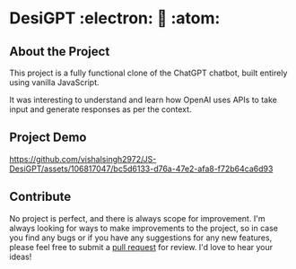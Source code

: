 # DesiGPT  :electron: 🤖 :atom:  

## About the Project
This project is a fully functional clone of the ChatGPT chatbot, built entirely using vanilla JavaScript.

It was interesting to understand and learn how OpenAI uses APIs to take input and generate responses as per the context.

## Project Demo

https://github.com/vishalsingh2972/JS-DesiGPT/assets/106817047/bc5d6133-d76a-47e2-afa8-f72b64ca6d93


## Contribute

No project is perfect, and there is always scope for improvement. I'm always looking for ways to make improvements to the project, so in case you find any bugs or if you have any suggestions for any new features, please feel free to submit a [pull request](https://github.com/vishalsingh2972/JS-DesiGPT/pulls) for review. 
I'd love to hear your ideas!


